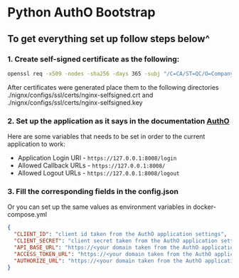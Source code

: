 # Python AuthO Bootstrap

## To get everything set up follow steps below^

### 1. Create self-signed certificate as the following:

```bash
openssl req -x509 -nodes -sha256 -days 365 -subj "/C=CA/ST=QC/O=Company, Inc./CN=local.dev" -addext "subjectAltName=DNS:local.dev" -newkey rsa:2048 -keyout ./nginx-selfsigned.key -out ./nginx-selfsigned.crt;
```

After certificates were generated place them to the following directories ./nignx/configs/ssl/certs/nginx-selfsigned.crt and ./nignx/configs/ssl/certs/nginx-selfsigned.key


### 2. Set up the application as it says in the documentation [AuthO](https://auth0.com/docs/quickstart/webapp/python/01-login)

Here are some variables that needs to be set in order to the current application to work:
 - Application Login URI - `https://127.0.0.1:8008/login`
 - Allowed Callback URLs - `https://127.0.0.1:8008/`
 - Allowed Logout URLs   - `https://127.0.0.1:8008/logout`

### 3. Fill the corresponding fields in the config.json
Or you can set up the same values as environment variables in docker-compose.yml

```json
{
  "CLIENT_ID": "client id taken from the AuthO application settings",
  "CLIENT_SECRET": "client secret taken from the AuthO application settings",
  "API_BASE_URL": "https://<your domain taken from the AuthO application settings>",
  "ACCESS_TOKEN_URL": "https://<your domain taken from the AuthO application settings>/oauth/token",
  "AUTHORIZE_URL": "https://<your domain taken from the AuthO application settings>/authorize"
}
```
